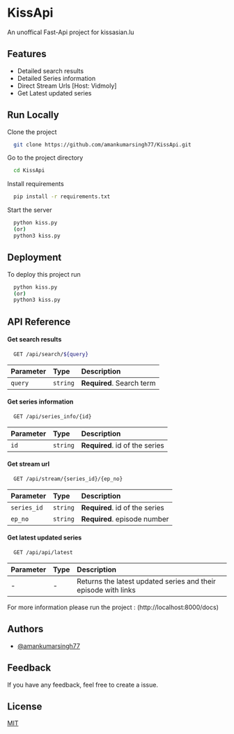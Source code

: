 
# KissApi

An unoffical Fast-Api project for kissasian.lu


## Features

- Detailed search results
- Detailed Series information
- Direct Stream Urls [Host: Vidmoly] 
- Get Latest updated series


## Run Locally

Clone the project

```bash
  git clone https://github.com/amankumarsingh77/KissApi.git
```

Go to the project directory

```bash
  cd KissApi
```

Install requirements

```bash
  pip install -r requirements.txt
```

Start the server

```bash
  python kiss.py
  (or)
  python3 kiss.py

```


## Deployment

To deploy this project run



```bash
  python kiss.py
  (or)
  python3 kiss.py
```



## API Reference

#### Get search results

```bash
  GET /api/search/${query}
```

| Parameter | Type     | Description                |
| :-------- | :------- | :------------------------- |
| `query` | `string` | **Required**. Search term |

#### Get series information

```bash
  GET /api/series_info/{id}
```

| Parameter | Type     | Description                       |
| :-------- | :------- | :-------------------------------- |
| `id`      | `string` | **Required**. id of the series |

#### Get stream url
```bash
  GET /api/stream/{series_id}/{ep_no}
```

| Parameter | Type     | Description                       |
| :-------- | :------- | :-------------------------------- |
| `series_id`      | `string` | **Required**. id of the series |
| `ep_no`      | `string` | **Required**. episode number |

#### Get latest updated series

```bash
  GET /api/api/latest
```
| Parameter | Type     | Description                       |
| :-------- | :------- | :-------------------------------- |
| -      | - | Returns the latest updated series and their episode with links |



For more information please run the project : (http://localhost:8000/docs) 


## Authors

- [@amankumarsingh77](https://www.github.com/amankumarsingh77)


## Feedback

If you have any feedback, feel free to create a issue.


## License

[MIT](https://choosealicense.com/licenses/mit/)

